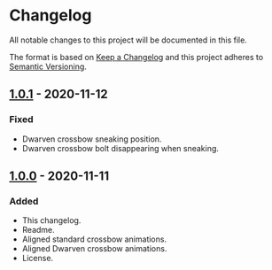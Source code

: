 # Changelog

All notable changes to this project will be documented in this file.

The format is based on [Keep a Changelog] and this project adheres to
[Semantic Versioning].

## [1.0.1] - 2020-11-12

### Fixed
- Dwarven crossbow sneaking position.
- Dwarven crossbow bolt disappearing when sneaking.

## [1.0.0] - 2020-11-11

### Added
- This changelog.
- Readme.
- Aligned standard crossbow animations.
- Aligned Dwarven crossbow animations.
- License.


[Keep a Changelog]: https://keepachangelog.com/en/1.0.0/
[Semantic Versioning]: https://semver.org/spec/v2.0.0.html
[1.0.1]: https://github.com/pragasette/crosshair-aligned-crossbow/releases/tag/v1.0.1
[1.0.0]: https://github.com/pragasette/crosshair-aligned-crossbow/releases/tag/v1.0.0
